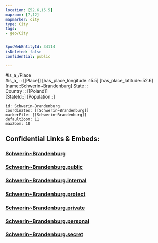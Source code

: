 ```yaml
---
location: [52.6,15.5] 
mapzoom: [7,12] 
mapmarker: city 
type: City
tags:
- geo/City


SpocWebEntityId: 34114
isDeleted: false
confidential: public

---
```

#is_a_/Place  
#is_a_ :: [[Place]] 
[has_place_longitude::15.5] 
[has_place_latitude::52.6] 
[name::Schwerin~Brandenburg] 
State ::  
Country :: [[Poland]]  
[StateId::] 
[Population::] 



```leaflet
id: Schwerin~Brandenburg
coordinates: [[Schwerin~Brandenburg]] 
markerFile: [[Schwerin~Brandenburg]] 
defaultZoom: 11 
maxZoom: 18
```


## Confidential Links & Embeds: 

### [Schwerin~Brandenburg](/_Standards/Earth/Continent/Europe/Europe~East/Poland/Provinces~Poland/Lubusz/City/Schwerin~Brandenburg.md) 

### [Schwerin~Brandenburg.public](/_public/Earth/Continent/Europe/Europe~East/Poland/Provinces~Poland/Lubusz/City/Schwerin~Brandenburg.public.md) 

### [Schwerin~Brandenburg.internal](/_internal/Earth/Continent/Europe/Europe~East/Poland/Provinces~Poland/Lubusz/City/Schwerin~Brandenburg.internal.md) 

### [Schwerin~Brandenburg.protect](/_protect/Earth/Continent/Europe/Europe~East/Poland/Provinces~Poland/Lubusz/City/Schwerin~Brandenburg.protect.md) 

### [Schwerin~Brandenburg.private](/_private/Earth/Continent/Europe/Europe~East/Poland/Provinces~Poland/Lubusz/City/Schwerin~Brandenburg.private.md) 

### [Schwerin~Brandenburg.personal](/_personal/Earth/Continent/Europe/Europe~East/Poland/Provinces~Poland/Lubusz/City/Schwerin~Brandenburg.personal.md) 

### [Schwerin~Brandenburg.secret](/_secret/Earth/Continent/Europe/Europe~East/Poland/Provinces~Poland/Lubusz/City/Schwerin~Brandenburg.secret.md)

